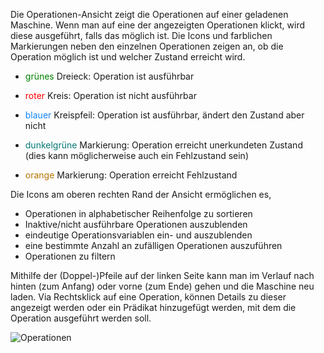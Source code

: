 Die Operationen-Ansicht zeigt die Operationen auf einer geladenen Maschine. 
Wenn man auf eine der angezeigten Operationen klickt, wird diese ausgeführt, falls das möglich ist.
Die Icons und farblichen Markierungen neben den einzelnen Operationen zeigen an, ob die Operation möglich ist und welcher Zustand erreicht wird.

* <span style="color:green">grünes</span> Dreieck: Operation ist ausführbar
* <span style="color:red">roter</span> Kreis: Operation ist nicht ausführbar
* <span style="color:#1284F7">blauer</span> Kreispfeil: Operation ist ausführbar, ändert den Zustand aber nicht


* <span style="color:#037875">dunkelgrüne</span> Markierung: Operation erreicht unerkundeten Zustand (dies kann möglicherweise auch ein Fehlzustand sein)
* <span style="color:#B77300">orange</span> Markierung: Operation erreicht Fehlzustand


Die Icons am oberen rechten Rand der Ansicht ermöglichen es,
 * Operationen in alphabetischer Reihenfolge zu sortieren
 * Inaktive/nicht ausführbare Operationen auszublenden
 * eindeutige Operationsvariablen ein- und auszublenden
 * eine bestimmte Anzahl an zufälligen Operationen auszuführen
 * Operationen zu filtern

Mithilfe der (Doppel-)Pfeile auf der linken Seite kann man im Verlauf nach hinten (zum Anfang) oder vorne (zum Ende) gehen und die Maschine neu laden.
Via Rechtsklick auf eine Operation, können Details zu dieser angezeigt werden oder ein Prädikat hinzugefügt werden, mit dem die Operation ausgeführt werden soll.

![Operationen](../screenshots/Operations.png)
